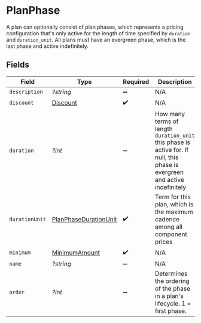 # PlanPhase

A plan can optionally consist of plan phases, which represents a pricing configuration that's only active for the length of time specified by `duration` and `duration_unit`. All plans must have an evergreen phase, which is the last phase and active indefinitely.


## Fields

| Field                                                                                                                       | Type                                                                                                                        | Required                                                                                                                    | Description                                                                                                                 |
| --------------------------------------------------------------------------------------------------------------------------- | --------------------------------------------------------------------------------------------------------------------------- | --------------------------------------------------------------------------------------------------------------------------- | --------------------------------------------------------------------------------------------------------------------------- |
| `description`                                                                                                               | *?string*                                                                                                                   | :heavy_minus_sign:                                                                                                          | N/A                                                                                                                         |
| `discount`                                                                                                                  | [Discount](../../models/shared/Discount.md)                                                                                 | :heavy_check_mark:                                                                                                          | N/A                                                                                                                         |
| `duration`                                                                                                                  | *?int*                                                                                                                      | :heavy_minus_sign:                                                                                                          | How many terms of length `duration_unit` this phase is active for. If null, this phase is evergreen and active indefinitely |
| `durationUnit`                                                                                                              | [PlanPhaseDurationUnit](../../models/shared/PlanPhaseDurationUnit.md)                                                       | :heavy_check_mark:                                                                                                          | Term for this plan, which is the maximum cadence among all component prices                                                 |
| `minimum`                                                                                                                   | [MinimumAmount](../../models/shared/MinimumAmount.md)                                                                       | :heavy_check_mark:                                                                                                          | N/A                                                                                                                         |
| `name`                                                                                                                      | *?string*                                                                                                                   | :heavy_minus_sign:                                                                                                          | N/A                                                                                                                         |
| `order`                                                                                                                     | *?int*                                                                                                                      | :heavy_minus_sign:                                                                                                          | Determines the ordering of the phase in a plan's lifecycle. 1 = first phase.                                                |